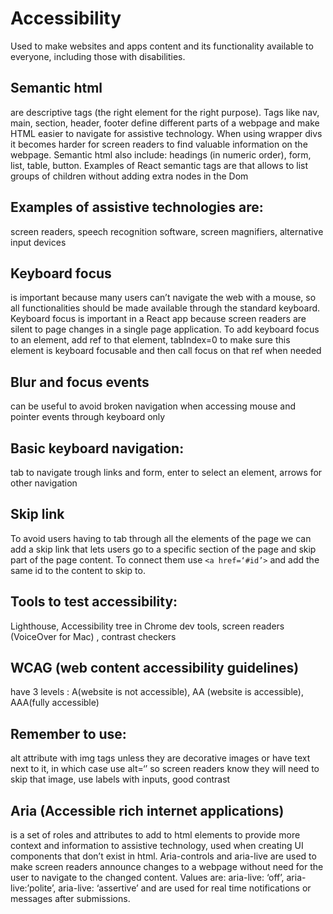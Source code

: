Accessibility
=======

Used to make websites and apps content and its functionality available to everyone, including those with disabilities.

## Semantic html

are descriptive tags (the right element for the right purpose). Tags like nav, main, section, header, footer define different parts of a webpage and make HTML easier to navigate for assistive technology. When using wrapper divs it becomes harder for screen readers to find valuable information on the webpage. Semantic html also include: headings (in numeric order), form, list, table, button. Examples of React semantic tags are <Fragments> that allows to list groups of children without adding extra nodes in the Dom

## Examples of assistive technologies are:

screen readers, speech recognition software, screen magnifiers, alternative input devices

## Keyboard focus

is important because many users can’t navigate the web with a mouse, so all functionalities should be made available through the standard keyboard. Keyboard focus is important in a React app because screen readers are silent to page changes in a single page application. To add keyboard focus to an element, add ref to that element, tabIndex=0 to make sure this element is keyboard focusable and then call focus on that ref when needed

## Blur and focus events

can be useful to avoid broken navigation when accessing mouse and pointer events through keyboard only

## Basic keyboard navigation:

tab to navigate trough links and form, enter to select an element, arrows for other navigation

## Skip link

To avoid users having to tab through all the elements of the page we can add a skip link that lets users go to a specific section of the page and skip part of the page content. To connect them use `<a href=‘#id’>` and add the same id to the content to skip to.

## Tools to test accessibility:

Lighthouse, Accessibility tree in Chrome dev tools, screen readers (VoiceOver for Mac) , contrast checkers

## WCAG (web content accessibility guidelines)

have 3 levels : A(website is not accessible), AA (website is accessible), AAA(fully accessible)

## Remember to use:

alt attribute with img tags unless they are decorative images or have text next to it, in which case use alt=‘’ so screen readers know they will need to skip that image, use labels with inputs, good contrast

## Aria (Accessible rich internet applications)

is a set of roles and attributes to add to html elements to provide more context and information to assistive technology, used when creating UI components that don’t exist in html. Aria-controls and aria-live are used to make screen readers announce changes to a webpage without need for the user to navigate to the changed content. Values are: aria-live: ‘off’, aria-live:’polite’, aria-live: ‘assertive’ and are used for real time notifications or messages after submissions.
